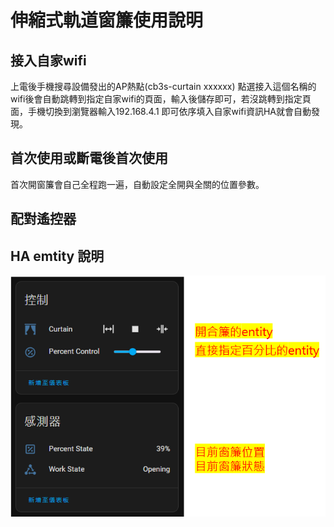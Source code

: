 # 伸縮式軌道窗簾使用說明

## 接入自家wifi

上電後手機搜尋設備發出的AP熱點(cb3s-curtain xxxxxx) 點選接入這個名稱的wifi後會自動跳轉到指定自家wifi的頁面，輸入後儲存即可，若沒跳轉到指定頁面，手機切換到瀏覽器輸入192.168.4.1 即可依序填入自家wifi資訊HA就會自動發現。

## 首次使用或斷電後首次使用

首次開窗簾會自己全程跑一遍，自動設定全開與全關的位置參數。

## 配對遙控器


## HA emtity 說明

![Mosquitto_broker](/cb3s-curtain/image/210910.png)
